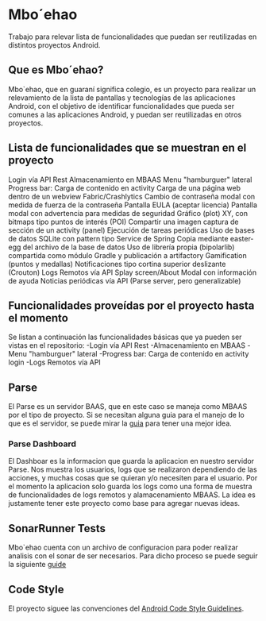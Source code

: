 # Mbo´ehao

Trabajo para relevar lista de funcionalidades que puedan ser reutilizadas en distintos proyectos Android.

## Que es Mbo´ehao?

Mbo`ehao, que en guaraní significa colegio, es un proyecto para realizar un relevamiento de la lista de pantallas y tecnologías de las aplicaciones Android, con el objetivo de identificar funcionalidades que pueda ser comunes a las aplicaciones Android, y puedan ser reutilizadas en otros proyectos.

## Lista de funcionalidades que se muestran en el proyecto

Login vía API Rest
Almacenamiento en MBAAS
Menu "hamburguer" lateral
Progress bar:
	Carga de contenido en activity
	Carga de una página web dentro de un webview
Fabric/Crashlytics
Cambio de contraseña modal con medida de fuerza de la contraseña
Pantalla EULA (aceptar licencia)
Pantalla modal con advertencia para medidas de seguridad
Gráfico (plot) XY, con bitmaps tipo puntos de interés (POI)
Compartir una imagen captura de sección de un activity (panel)
Ejecución de tareas periódicas
Uso de bases de datos SQLite con pattern tipo Service de Spring
	Copia mediante easter-egg del archivo de la base de datos
Uso de librería propia (bipolarlib) compartida como módulo Gradle y publicación a artifactory
Gamification (puntos y medallas)
Notificaciones tipo cortina superior deslizante (Crouton)
Logs Remotos vía API
Splay screen/About
Modal con información de ayuda
Noticias periódicas vía API (Parse server, pero generalizable)

## Funcionalidades proveídas por el proyecto hasta el momento

Se listan a continuación las funcionalidades básicas que ya pueden ser vistas en el repositorio:
-Login vía API Rest
-Almacenamiento en MBAAS
-Menu "hamburguer" lateral 
-Progress bar:
	Carga de contenido en activity login
-Logs Remotos vía API

## Parse

El Parse es un servidor BAAS, que en este caso se maneja como MBAAS por el tipo de proyecto. Si se necesitan alguna guia para el manejo de lo que es el servidor, se puede
mirar la [guia](http://docs.parseplatform.org/android/guide/) para tener una mejor idea. 

### Parse Dashboard

El Dashboar es la informacion que guarda la aplicacion en nuestro servidor Parse.
Nos muestra los usuarios, logs que se realizaron dependiendo de las acciones, y muchas cosas que se quieran y/o necesiten para el usuario.
Por el momento la aplicacion solo guarda los logs como una forma de muestra de funcionalidades de logs remotos y alamacenamiento MBAAS.
La idea es justamente tener este proyecto como base para agregar nuevas ideas.

## SonarRunner Tests

Mbo`ehao cuenta con un archivo de configuracion para poder realizar analisis con el sonar de ser necesarios.
Para dicho proceso se puede seguir la siguiente [guide](https://androidresearch.wordpress.com/2014/05/29/analysing-android-code-with-sonarqube/)

## Code Style

El proyecto siguee las convenciones del [Android Code Style Guidelines](http://source.android.com/source/code-style.html).

